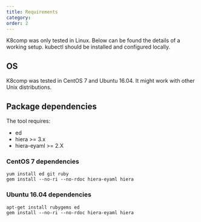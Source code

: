```yaml
---
title: Requirements
category:
order: 2
---
```


K8comp was only tested in Linux. Below can be found the details of a working setup.
kubectl should be installed and configured locally.

## [](#os)OS

K8comp was tested in CentOS 7 and Ubuntu 16.04. It might work with other Unix distributions.

## [](#dependencies)Package dependencies

The tool requires:
- ed
- hiera >= 3.x
- hiera-eyaml >= 2.X

### [](#centos)CentOS 7 dependencies
```
yum install ed git ruby
gem install --no-ri --no-rdoc hiera-eyaml hiera
```
### [](#ubuntu)Ubuntu 16.04 dependencies
```
apt-get install rubygems ed
gem install --no-ri --no-rdoc hiera-eyaml hiera
```
